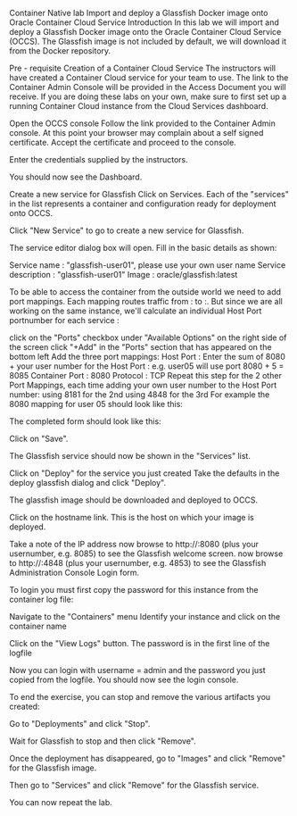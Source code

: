 Container Native lab
Import and deploy a Glassfish Docker image onto Oracle Container Cloud Service
Introduction
In this lab we will import and deploy a Glassfish Docker image onto the Oracle Container Cloud Service (OCCS). The Glassfish image is not included by default, we will download it from the Docker repository.

Pre - requisite Creation of a Container Cloud Service
The instructors will have created a Container Cloud service for your team to use. The link to the Container Admin Console will be provided in the Access Document you will receive. If you are doing these labs on your own, make sure to first set up a running Container Cloud instance from the Cloud Services dashboard.

Open the OCCS console
Follow the link provided to the Container Admin console. At this point your browser may complain about a self signed certificate. Accept the certificate and proceed to the console.

Enter the credentials supplied by the instructors.



You should now see the Dashboard.



Create a new service for Glassfish
Click on Services. Each of the "services" in the list represents a container and configuration ready for deployment onto OCCS.



Click "New Service" to go to create a new service for Glassfish.

The service editor dialog box will open. Fill in the basic details as shown:

Service name : "glassfish-user01", please use your own user name
Service description : "glassfish-user01"
Image : oracle/glassfish:latest


To be able to access the container from the outside world we need to add port mappings. Each mapping routes traffic from <host>:<port> to <container>:<port>. But since we are all working on the same instance, we'll calculate an individual Host Port portnumber for each service :

click on the "Ports" checkbox under "Available Options" on the right side of the screen
click "+Add" in the "Ports" section that has appeared on the bottom left
Add the three port mappings:
Host Port : Enter the sum of 8080 + your user number for the Host Port : e.g. user05 will use port 8080 + 5 = 8085
Container Port : 8080
Protocol : TCP
Repeat this step for the 2 other Port Mappings, each time adding your own user number to the Host Port number:
using 8181 for the 2nd
using 4848 for the 3rd
For example the 8080 mapping for user 05 should look like this:



The completed form should look like this:



Click on "Save".

The Glassfish service should now be shown in the "Services" list.

Click on "Deploy" for the service you just created
Take the defaults in the deploy glassfish dialog and click "Deploy".

The glassfish image should be downloaded and deployed to OCCS.



Click on the hostname link. This is the host on which your image is deployed.



Take a note of the IP address
now browse to http://:8080 (plus your usernumber, e.g. 8085) to see the Glassfish welcome screen.
now browse to http://:4848 (plus your usernumber, e.g. 4853) to see the Glassfish Administration Console Login form.


To login you must first copy the password for this instance from the container log file:

Navigate to the "Containers" menu
Identify your instance and click on the container name


Click on the "View Logs" button. The password is in the first line of the logfile


Now you can login with username = admin and the password you just copied from the logfile. You should now see the login console.



To end the exercise, you can stop and remove the various artifacts you created:

Go to "Deployments" and click "Stop".



Wait for Glassfish to stop and then click "Remove".



Once the deployment has disappeared, go to "Images" and click "Remove" for the Glassfish image.



Then go to "Services" and click "Remove" for the Glassfish service.

You can now repeat the lab.